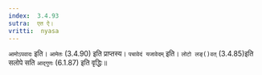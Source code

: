 ```yaml
---
index:  3.4.93
sutra:  एत ऐ।
vritti:  nyasa
---
```


`आमोऽपवादः` इति। `आमेतः` (3.4.90) इति प्राप्तस्य। `पचावेदं यजावेदम्` इति। `लोटो लङ्()वत्` (3.4.85)इति सलोपे सति `आद्गुणः` (6.1.87) इति वृद्धिः॥
